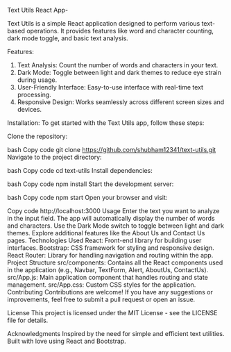 Text Utils React App-

Text Utils is a simple React application designed to perform various text-based operations. It provides features like word and character counting, dark mode toggle, and basic text analysis.

Features:
1. Text Analysis: Count the number of words and characters in your text.
2. Dark Mode: Toggle between light and dark themes to reduce eye strain during usage.
3. User-Friendly Interface: Easy-to-use interface with real-time text processing.
4. Responsive Design: Works seamlessly across different screen sizes and devices.


Installation:
To get started with the Text Utils app, follow these steps:

Clone the repository:

bash
Copy code
git clone https://github.com/shubham12341/text-utils.git
Navigate to the project directory:

bash
Copy code
cd text-utils
Install dependencies:

bash
Copy code
npm install
Start the development server:

bash
Copy code
npm start
Open your browser and visit:

Copy code
http://localhost:3000
Usage
Enter the text you want to analyze in the input field.
The app will automatically display the number of words and characters.
Use the Dark Mode switch to toggle between light and dark themes.
Explore additional features like the About Us and Contact Us pages.
Technologies Used
React: Front-end library for building user interfaces.
Bootstrap: CSS framework for styling and responsive design.
React Router: Library for handling navigation and routing within the app.
Project Structure
src/components: Contains all the React components used in the application (e.g., Navbar, TextForm, Alert, AboutUs, ContactUs).
src/App.js: Main application component that handles routing and state management.
src/App.css: Custom CSS styles for the application.
Contributing
Contributions are welcome! If you have any suggestions or improvements, feel free to submit a pull request or open an issue.

License
This project is licensed under the MIT License - see the LICENSE file for details.

Acknowledgments
Inspired by the need for simple and efficient text utilities.
Built with love using React and Bootstrap.
